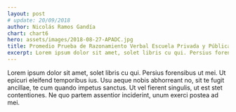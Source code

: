 ```yaml
---
layout: post
# update: 20/09/2018
author: Nicolás Ramos Gandía
chart: chart6
hero: assets/images/2018-08-27-APADC.jpg
title: Promedio Prueba de Razonamiento Verbal Escuela Privada y Pública y Ventaja en Puntos de la Escuela Privada
excerpt: Lorem ipsum dolor sit amet, solet libris cu qui. Persius forensibus ut mei. Ut epicuri eleifend temporibus ius. Usu aeque nobis abhorreant no, sit te fugit ancillae, te cum quando impetus sanctus. Ut vel fierent singulis, ut est stet contentiones. Ne quo partem assentior inciderint, unum exerci postea ad mei.
---
```


Lorem ipsum dolor sit amet, solet libris cu qui. Persius forensibus ut mei. Ut epicuri eleifend temporibus ius. Usu aeque nobis abhorreant no, sit te fugit ancillae, te cum quando impetus sanctus. Ut vel fierent singulis, ut est stet contentiones. Ne quo partem assentior inciderint, unum exerci postea ad mei.